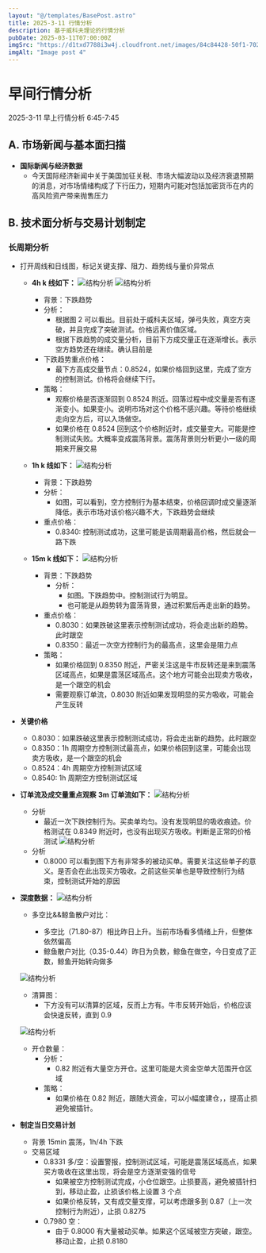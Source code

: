 ```yaml
---
layout: "@/templates/BasePost.astro"
title: 2025-3-11 行情分析
description: 基于威科夫理论的行情分析
pubDate: 2025-03-11T07:00:00Z
imgSrc: "https://d1txd7788i3w4j.cloudfront.net/images/84c84428-50f1-7025-b778-548a97e9da87/2025-03-11/1741690196950-tradingview15m.jpg"
imgAlt: "Image post 4"
---
```


# 早间行情分析

2025-3-11 早上行情分析 6:45-7:45

## A. 市场新闻与基本面扫描

- **国际新闻与经济数据**
  - 今天国际经济新闻中关于美国加征关税、市场大幅波动以及经济衰退预期的消息，对市场情绪构成了下行压力，短期内可能对包括加密货币在内的高风险资产带来抛售压力

## B. 技术面分析与交易计划制定

### 长周期分析

- 打开周线和日线图，标记关键支撑、阻力、趋势线与量价异常点

  - **4h k 线如下：**
    ![结构分析](https://d1txd7788i3w4j.cloudfront.net/images/84c84428-50f1-7025-b778-548a97e9da87/2025-03-11/1741690196969-tradingview4h.jpg)
    ![结构分析](https://d1txd7788i3w4j.cloudfront.net/images/84c84428-50f1-7025-b778-548a97e9da87/2025-03-11/1741690197003-tradingview4h-2.jpg)

    - 背景：下跌趋势
    - 分析：
      - 根据图 2 可以看出。目前处于威科夫区域，弹弓失败，真空方突破，并且完成了突破测试。价格远离价值区域。
      - 根据下跌趋势的成交量分析，目前下方成交量正在逐渐增长。表示空方趋势还在继续。确认目前是
    - 下跌趋势重点价格：
      - 最下方高成交量节点：0.8524，如果价格回到这里，完成了空方的控制测试。价格将会继续下行。
    - 策略：
      - 观察价格是否逐渐回到 0.8524 附近。回落过程中成交量是否有逐渐变小。如果变小。说明市场对这个价格不感兴趣。等待价格继续走向空方后，可以入场做空。
      - 如果价格在 0.8524 回到这个价格附近时，成交量变大。可能是控制测试失败。大概率变成震荡背景。震荡背景则分析更小一级的周期来开展交易

  - **1h k 线如下：**
    ![结构分析](https://d1txd7788i3w4j.cloudfront.net/images/84c84428-50f1-7025-b778-548a97e9da87/2025-03-11/1741690194980-tradingview1h.jpg)

    - 背景：下跌趋势
    - 分析：
      - 如图，可以看到，空方控制行为基本结束，价格回调时成交量逐渐降低，表示市场对该价格兴趣不大，下跌趋势会继续
    - 重点价格：
      - 0.8340: 控制测试成功，这里可能是该周期最高价格，然后就会一路下跌

  - **15m k 线如下：**
    ![结构分析](https://d1txd7788i3w4j.cloudfront.net/images/84c84428-50f1-7025-b778-548a97e9da87/2025-03-11/1741690196950-tradingview15m.jpg)
    - 背景：下跌趋势
      - 分析：
        - 如图。下跌趋势中。控制测试行为明显。
        - 也可能是从趋势转为震荡背景，通过积累后再走出新的趋势。
    - 重点价格：
      - 0.8030：如果跌破这里表示控制测试成功，将会走出新的趋势。此时跟空
      - 0.8350：最近一次空方控制行为的最高点，这里会是阻力点
    - 策略：
      - 如果价格回到 0.8350 附近，严密关注这是牛市反转还是来到震荡区域高点，如果是震荡区域高点。这个地方可能会出现卖方吸收，是一个跟空的机会
      - 需要观察订单流，0.8030 附近如果发现明显的买方吸收，可能会产生反转

- **关键价格**
  - 0.8030：如果跌破这里表示控制测试成功，将会走出新的趋势。此时跟空
  - 0.8350：1h 周期空方控制测试最高点，如果价格回到这里，可能会出现卖方吸收，是一个跟空的机会
  - 0.8524：4h 周期空方控制测试区域
  - 0.8540: 1h 周期空方控制测试区域
- **订单流及成交量重点观察**
  **3m 订单流如下：**
  ![结构分析](https://d1txd7788i3w4j.cloudfront.net/images/84c84428-50f1-7025-b778-548a97e9da87/2025-03-11/1741690194574-tradinglite3m.jpg)
  - 分析
    - 最近一次下跌控制行为。买卖单均匀。没有发现明显的吸收痕迹。价格测试在 0.8349 附近时，也没有出现买方吸收。判断是正常的价格测试
      ![结构分析](https://d1txd7788i3w4j.cloudfront.net/images/84c84428-50f1-7025-b778-548a97e9da87/2025-03-11/1741690194664-tradinglite3m-2.jpg)
  - 分析
    - 0.8000 可以看到图下方有非常多的被动买单。需要关注这些单子的意义。是否会在此出现买方吸收。之前这些买单也是导致控制行为结束，控制测试开始的原因
- **深度数据：**
  ![结构分析](https://d1txd7788i3w4j.cloudfront.net/images/84c84428-50f1-7025-b778-548a97e9da87/2025-03-11/1741690191546-hyblock-gawr.jpg)

  - 多空比&&鲸鱼散户对比：

    - 多空比（71.80-87）相比昨日上升。当前市场看多情绪上升，但整体依然偏高
    - 鲸鱼散户对比（0.35-0.44）昨日为负数，鲸鱼在做空，今日变成了正数，鲸鱼开始转向做多

  ![结构分析](https://d1txd7788i3w4j.cloudfront.net/images/84c84428-50f1-7025-b778-548a97e9da87/2025-03-11/1741690191822-hyblock.jpg)

  - 清算图：
    - 下方没有可以清算的区域，反而上方有。牛市反转开始后，价格应该会快速反转，直到 0.9

  ![结构分析](https://d1txd7788i3w4j.cloudfront.net/images/84c84428-50f1-7025-b778-548a97e9da87/2025-03-11/1741690191942-hyblock-oi.jpg)

  - 开仓数量：
    - 分析：
      - 0.82 附近有大量空方开仓。这里可能是大资金空单大范围开仓区域
    - 策略：
      - 如果价格在 0.82 附近，跟随大资金，可以小幅度建仓，，提高止损避免被插针。

- **制定当日交易计划**
  - 背景
    15min 震荡，1h/4h 下跌
  - 交易区域
    - 0.8331 多/空：设置警报，控制测试区域，可能是震荡区域高点，如果买方吸收在这里出现，将会是空方逐渐变强的信号
      - 如果被空方控制测试完成，小仓位跟空。止损要高，避免被插针扫到，移动止盈，止损该价格上设置 3 个点
      - 如果价格反转，又有成交量支撑，可以考虑跟多到 0.87（上一次控制行为附近），止损 0.8275
    - 0.7980 空：
      - 由于 0.8000 有大量被动买单。如果这个区域被空方突破，跟空。移动止盈，止损 0.8180
